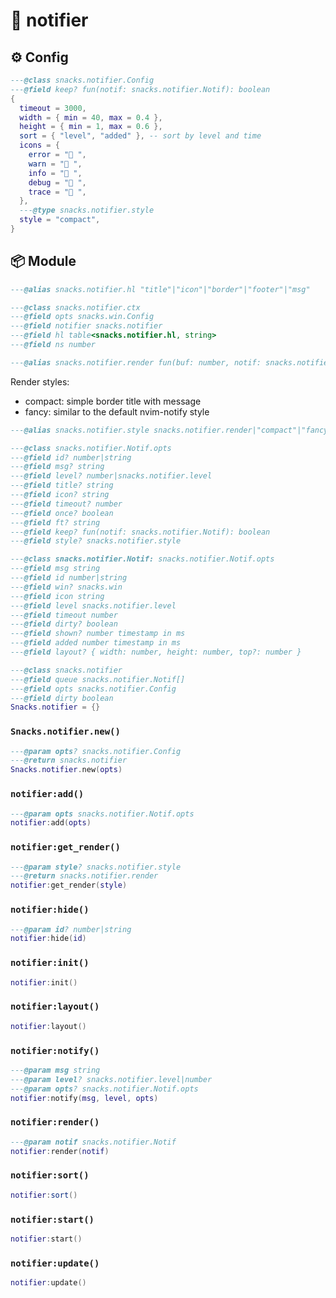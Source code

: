 # 🍿 notifier

<!-- docgen -->

## ⚙️ Config

```lua
---@class snacks.notifier.Config
---@field keep? fun(notif: snacks.notifier.Notif): boolean
{
  timeout = 3000,
  width = { min = 40, max = 0.4 },
  height = { min = 1, max = 0.6 },
  sort = { "level", "added" }, -- sort by level and time
  icons = {
    error = " ",
    warn = " ",
    info = " ",
    debug = " ",
    trace = " ",
  },
  ---@type snacks.notifier.style
  style = "compact",
}
```

## 📦 Module

```lua
---@alias snacks.notifier.hl "title"|"icon"|"border"|"footer"|"msg"
```

```lua
---@class snacks.notifier.ctx
---@field opts snacks.win.Config
---@field notifier snacks.notifier
---@field hl table<snacks.notifier.hl, string>
---@field ns number
```

```lua
---@alias snacks.notifier.render fun(buf: number, notif: snacks.notifier.Notif, ctx: snacks.notifier.ctx)
```

Render styles:
* compact: simple border title with message
* fancy: similar to the default nvim-notify style

```lua
---@alias snacks.notifier.style snacks.notifier.render|"compact"|"fancy"
```

```lua
---@class snacks.notifier.Notif.opts
---@field id? number|string
---@field msg? string
---@field level? number|snacks.notifier.level
---@field title? string
---@field icon? string
---@field timeout? number
---@field once? boolean
---@field ft? string
---@field keep? fun(notif: snacks.notifier.Notif): boolean
---@field style? snacks.notifier.style
```

```lua
---@class snacks.notifier.Notif: snacks.notifier.Notif.opts
---@field msg string
---@field id number|string
---@field win? snacks.win
---@field icon string
---@field level snacks.notifier.level
---@field timeout number
---@field dirty? boolean
---@field shown? number timestamp in ms
---@field added number timestamp in ms
---@field layout? { width: number, height: number, top?: number }
```

```lua
---@class snacks.notifier
---@field queue snacks.notifier.Notif[]
---@field opts snacks.notifier.Config
---@field dirty boolean
Snacks.notifier = {}
```

### `Snacks.notifier.new()`

```lua
---@param opts? snacks.notifier.Config
---@return snacks.notifier
Snacks.notifier.new(opts)
```

### `notifier:add()`

```lua
---@param opts snacks.notifier.Notif.opts
notifier:add(opts)
```

### `notifier:get_render()`

```lua
---@param style? snacks.notifier.style
---@return snacks.notifier.render
notifier:get_render(style)
```

### `notifier:hide()`

```lua
---@param id? number|string
notifier:hide(id)
```

### `notifier:init()`

```lua
notifier:init()
```

### `notifier:layout()`

```lua
notifier:layout()
```

### `notifier:notify()`

```lua
---@param msg string
---@param level? snacks.notifier.level|number
---@param opts? snacks.notifier.Notif.opts
notifier:notify(msg, level, opts)
```

### `notifier:render()`

```lua
---@param notif snacks.notifier.Notif
notifier:render(notif)
```

### `notifier:sort()`

```lua
notifier:sort()
```

### `notifier:start()`

```lua
notifier:start()
```

### `notifier:update()`

```lua
notifier:update()
```
